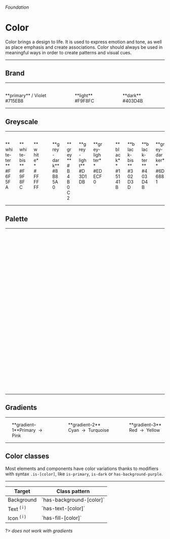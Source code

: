 <h6 class="subtitle is-5 has-text-grey has-text-weight-semibold">Foundation</h6><h1 class="title is-1 has-text-weight-bold">Color</h1>
<p class="subtitle is-5"><span class="has-text-weight-semibold">Color</span> brings a design to life. It is used to express emotion and tone, as well as place emphasis and create associations. Color should always be used in meaningful ways in order to create patterns and visual cues.</p>

<hr class="is-visible is-large">

<h2 class="title is-4">Brand</h2>

<hr class="is-small">

<div class="columns is-multiline">
    <div class="column is-3"><div class="notification has-background-primary"><br></div><span>**primary** / Violet</span><br><span class="has-text-grey-dark is-monospace">#715EB8</span></div>
    <div class="column is-3"><div class="notification has-background-light"><br></div><span>**light**</span><br><span class="has-text-grey-dark is-monospace">#F9F8FC</span></div>
    <div class="column is-3"><div class="notification has-background-dark"><br></div><span>**dark**</span><br><span class="has-text-grey-dark is-monospace">#403D4B</span></div>
</div>

<hr class="is-visible is-large">

<h2 class="title is-4">Greyscale</h2>

<hr class="is-small">

<div class="columns is-multiline">
    <div class="column is-3"><div class="notification has-background-white-ter"><br></div><span>**white-ter**</span><br><span class="has-text-grey-dark is-monospace">#F6F5FA</span></div>
    <div class="column is-3"><div class="notification has-background-white-bis"><br></div><span>**white-bis**</span><br><span class="has-text-grey-dark is-monospace">#F9F8FC</span></div>
    <div class="column is-3"><div class="notification has-background-white"><br></div><span>**white**</span><br><span class="has-text-grey-dark is-monospace">#FFFFFF</span></div>
    <div class="column is-12"></div>
    <div class="column is-3"><div class="notification has-background-grey-dark"><br></div><span>**grey-dark**</span><br><span class="has-text-grey-dark is-monospace">#8B85A0</span></div>
    <div class="column is-3"><div class="notification has-background-grey"><br></div><span>**grey**</span><br><span class="has-text-grey-dark is-monospace">#B4B0C2</span></div>
    <div class="column is-3"><div class="notification has-background-grey-light"><br></div><span>**grey-light**</span><br><span class="has-text-grey-dark is-monospace">#D3D1DB</span></div>
    <div class="column is-3"><div class="notification has-background-grey-lighter"><br></div><span>**grey-lighter**</span><br><span class="has-text-grey-dark is-monospace">#EDECF0</span></div> 
    <div class="column is-12"></div>
    <div class="column is-3"><div class="notification has-background-black"><br></div><span>**black**</span><br><span class="has-text-grey-dark is-monospace">#15141B</span></div>
    <div class="column is-3"><div class="notification has-background-black-bis"><br></div><span>**black-bis**</span><br><span class="has-text-grey-dark is-monospace">#302D3D</span></div>
    <div class="column is-3"><div class="notification has-background-black-ter"><br></div><span>**black-ter**</span><br><span class="has-text-grey-dark is-monospace">#403D4B</span></div>
    <div class="column is-3"><div class="notification has-background-grey-darker"><br></div><span>**grey-darker**</span><br><span class="has-text-grey-dark is-monospace">#6D6881</span></div>
</div>

<hr class="is-large is-visible">

<h2 class="title is-4">Palette</h2>

<hr class="is-small">

<div class="columns is-multiline">
    <div class="column is-3"><div class="notification has-background-cyan-dark"><br></div><span>**cyan-dark**</span><br><span class="has-text-grey-dark is-monospace">#5A90A8</span></div>
    <div class="column is-3"><div class="notification has-background-cyan"><br></div><span>**cyan** / Viking</span><br><span class="has-text-grey-dark is-monospace">#78C0E0</span></div>
    <div class="column is-3"><div class="notification has-background-cyan-light"><br></div><span>**cyan-light**</span><br><span class="has-text-grey-dark is-monospace">#A1D3E9</span></div>
    <div class="column is-3"><div class="notification has-background-cyan-lighter"><br></div><span>**cyan-lighter**</span><br><span class="has-text-grey-dark is-monospace">#C9E6F3</span></div>
    <div class="column is-12"></div>
    <div class="column is-3"><div class="notification has-background-blue-dark"><br></div><span>**blue-dark**</span><br><span class="has-text-grey-dark is-monospace">#445C97</span></div>
    <div class="column is-3"><div class="notification has-background-blue"><br></div><span>**blue** / Indigo</span><br><span class="has-text-grey-dark is-monospace">#5A7BC9</span></div>
    <div class="column is-3"><div class="notification has-background-blue-light"><br></div><span>**blue-light**</span><br><span class="has-text-grey-dark is-monospace">#8CA3D9</span></div>
    <div class="column is-3"><div class="notification has-background-blue-lighter"><br></div><span>**blue-lighter**</span><br><span class="has-text-grey-dark is-monospace">#BDCAE9</span></div>
    <div class="column is-12"></div>
    <div class="column is-3"><div class="notification has-background-purple-dark"><br></div><span>**purple-dark**</span><br><span class="has-text-grey-dark is-monospace">#564499</span></div>
    <div class="column is-3"><div class="notification has-background-purple"><br></div><span>**purple** / Marguerite</span><br><span class="has-text-grey-dark is-monospace">#735BCC</span></div>
    <div class="column is-3"><div class="notification has-background-purple-light"><br></div><span>**purple-light**</span><br><span class="has-text-grey-dark is-monospace">#9D8CDB</span></div>
    <div class="column is-3"><div class="notification has-background-purple-lighter"><br></div><span>**purple-lighter**</span><br><span class="has-text-grey-dark is-monospace">#C7BDEB</span></div>
    <div class="column is-12"></div>
    <div class="column is-3"><div class="notification has-background-pink-dark"><br></div><span>**pink-dark**</span><br><span class="has-text-grey-dark is-monospace">#9D468B</span></div>
    <div class="column is-3"><div class="notification has-background-pink"><br></div><span>**pink** / Fuchsia</span><br><span class="has-text-grey-dark is-monospace">#CC5BB5</span></div>
    <div class="column is-3"><div class="notification has-background-pink-light"><br></div><span>**pink-light**</span><br><span class="has-text-grey-dark is-monospace">#DB8CCB</span></div>
    <div class="column is-3"><div class="notification has-background-pink-lighter"><br></div><span>**pink-lighter**</span><br><span class="has-text-grey-dark is-monospace">#EBBDE1</span></div>
    <div class="column is-12"></div>
    <div class="column is-3"><div class="notification has-background-red-dark"><br></div><span>**red-dark**</span><br><span class="has-text-grey-dark is-monospace">#BF4E56</span></div>
    <div class="column is-3"><div class="notification has-background-red"><br></div><span>**red** / Froly</span><br><span class="has-text-grey-dark is-monospace">#EF626C</span></div>
    <div class="column is-3"><div class="notification has-background-red-light"><br></div><span>**red-light**</span><br><span class="has-text-grey-dark is-monospace">#F49198</span></div>
    <div class="column is-3"><div class="notification has-background-red-lighter"><br></div><span>**red-lighter**</span><br><span class="has-text-grey-dark is-monospace">#F9C0C4</span></div>
    <div class="column is-12"></div>
    <div class="column is-3"><div class="notification has-background-orange-dark"><br></div><span>**orange-dark**</span><br><span class="has-text-grey-dark is-monospace">#D97F04</span></div>
    <div class="column is-3"><div class="notification has-background-orange"><br></div><span>**orange** / Carrot</span><br><span class="has-text-grey-dark is-monospace">#FF9505</span></div>
    <div class="column is-3"><div class="notification has-background-orange-light"><br></div><span>**orange-light**</span><br><span class="has-text-grey-dark is-monospace">#FFB550</span></div>
    <div class="column is-3"><div class="notification has-background-orange-lighter"><br></div><span>**orange-lighter**</span><br><span class="has-text-grey-dark is-monospace">#FFD59B</span></div>
    <div class="column is-12"></div>
    <div class="column is-3"><div class="notification has-background-yellow-dark"><br></div><span>**yellow-dark**</span><br><span class="has-text-grey-dark is-monospace">#DEA244</span></div>
    <div class="column is-3"><div class="notification has-background-yellow"><br></div><span>**yellow** / Casablanca</span><br><span class="has-text-grey-dark is-monospace">#FFC15E</span></div>
    <div class="column is-3"><div class="notification has-background-yellow-light"><br></div><span>**yellow-light**</span><br><span class="has-text-grey-dark is-monospace">#FFD48E</span></div>
    <div class="column is-3"><div class="notification has-background-yellow-lighter"><br></div><span>**yellow-lighter**</span><br><span class="has-text-grey-dark is-monospace">#FFE6BF</span></div>
    <div class="column is-12"></div>
    <div class="column is-3"><div class="notification has-background-turquoise-dark"><br></div><span>**turquoise-dark**</span><br><span class="has-text-grey-dark is-monospace">#46A391</span></div>
    <div class="column is-3"><div class="notification has-background-turquoise"><br></div><span>**turquoise** / Bermuda</span><br><span class="has-text-grey-dark is-monospace">#5DD9C1</span></div>
    <div class="column is-3"><div class="notification has-background-turquoise-light"><br></div><span>**turquoise-light**</span><br><span class="has-text-grey-dark is-monospace">#8EE4D4</span></div>
    <div class="column is-3"><div class="notification has-background-turquoise-lighter"><br></div><span>**turquoise-lighter**</span><br><span class="has-text-grey-dark is-monospace">#BEF0E6</span></div>
    <div class="column is-12"></div>
    <div class="column is-3"><div class="notification has-background-green-dark"><br></div><span>**green-dark**</span><br><span class="has-text-grey-dark is-monospace">#449956</span></div>
    <div class="column is-3"><div class="notification has-background-green"><br></div><span>**green** / Emerald</span><br><span class="has-text-grey-dark is-monospace">#5BCC72</span></div>
    <div class="column is-3"><div class="notification has-background-green-light"><br></div><span>**green-light**</span><br><span class="has-text-grey-dark is-monospace is-size-7">#8CDB9C</span></div>
    <div class="column is-3"><div class="notification has-background-green-lighter"><br></div><span>**green-lighter**</span><br><span class="has-text-grey-dark is-monospace is-size-7">#BDEBC7</span></div>
</div>

<hr class="is-large is-visible">

<h2 class="title is-4">Gradients</h2>

<hr class="is-invisible is-small">

<div class="columns is-multiline">
    <div class="column is-12"><div class="notification has-background-gradient-1"><br></div></div>
    <div class="column is-12">**gradient–1**<span class="is-pulled-right is-size-7 has-text-grey-dark"><span class="is-monospace">Primary</span> &nbsp;→&nbsp; <span class="is-monospace">Pink</span></span></div>
    <div class="column is-12"></div>
    <div class="column is-12"><div class="notification has-background-gradient-2"><br></div></div>
    <div class="column is-12">**gradient–2** <span class="is-pulled-right is-size-7 has-text-grey-dark"><span class="is-monospace">Cyan</span> &nbsp;→&nbsp; <span class="is-monospace">Turquoise</span></span></div>
    <div class="column is-12"></div>
    <div class="column is-12"><div class="notification has-background-gradient-3"><br></div></div>
    <div class="column is-12">**gradient–3** <span class="is-pulled-right is-size-7 has-text-grey-dark"><span class="is-monospace">Red</span> &nbsp;→&nbsp; <span class="is-monospace">Yellow</span></span></div>
</div>

<hr class="is-large is-visible">

<h2 class="title is-4">Color classes</h2>

Most elements and components have color variations thanks to modifiers with syntax `.is-[color]`, like `is-primary`, `is-dark` or `has-background-purple`.

<hr class="is-small">

<table class="table is-bordered">
<thead>
    <tr><th>Target</th>
    <th>Class pattern</th></tr>
</thead>
<tbody>
    <tr><td>Background</td><td>`has-background-[color]`</td></tr>
    <tr><td>Text <sup class="has-text-cyan">( i )</sup></td><td>`has-text-[color]`</td></tr>
    <tr><td>Icon <sup class="has-text-cyan">( i )</sup></td><td>`has-fill-[color]`</td></tr>
</tbody>
</table>

?> *does not work with gradients*
